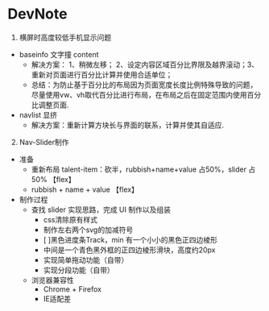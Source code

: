 # DevNote

1. 横屏时高度较低手机显示问题
- baseinfo 文字撞 content
  - 解决方案： 1、稍微左移； 2、设定内容区域百分比界限及越界滚动；3、重新对页面进行百分比计算并使用合适单位；
  - 总结：为防止基于百分比的布局因为页面宽度长度比例特殊导致的问题，尽量使用vw、vh取代百分比进行布局，在布局之后在固定范围内使用百分比调整页面.
- navlist 显挤
  - 解决方案：重新计算方块长与界面的联系，计算并使其自适应.
  
2. Nav-Slider制作
- 准备
  - 重新布局 talent-item：砍半，rubbish+name+value 占50%，slider 占50% 【flex】
  - rubbish + name + value 【flex】
- 制作过程
  - 查找 slider 实现思路，完成 UI 制作以及组装
    - css清除原有样式
    - 制作左右两个svg的加减符号
    - [ ]黑色进度条Track，min 有一个小小的黑色正四边棱形
    - 中间是一个青色黑外框的正四边棱形滑块，高度约20px
    - 实现简单拖动功能（自带）
    - 实现分段功能（自带）
  - 浏览器兼容性
    - Chrome + Firefox
    - IE适配差